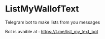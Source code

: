 # ListMyWallofText
Telegram bot to make lists from you messages


Bot is avaible at : https://t.me/list_my_text_bot
